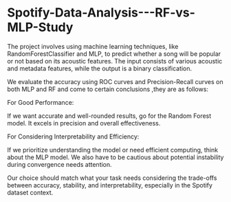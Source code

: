 # Spotify-Data-Analysis---RF-vs-MLP-Study
The project involves using machine learning techniques, like RandomForestClassifier and MLP, to predict whether a song will be popular or not based on its acoustic features. The input consists of various acoustic and metadata features, while the output is a binary classification.


We evaluate the accuracy using ROC curves and Precision-Recall curves on both MLP and RF and come to certain conclusions ,they are as follows:


For Good Performance:

If we want accurate and well-rounded results, go for the Random Forest model. It excels in precision and overall effectiveness.

For Considering Interpretability and Efficiency:

If we prioritize understanding the model or need efficient computing, think about the MLP model. We also have to be cautious about potential instability during convergence needs attention.

Our choice should match what your task needs considering the trade-offs between accuracy, stability, and interpretability, especially in the Spotify dataset context.